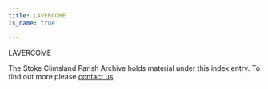 ```yaml
---
title: LAVERCOME
is_name: true

---
```


LAVERCOME


The Stoke Climsland Parish Archive holds material under this index entry. To find out more please [contact us](/contact/)
